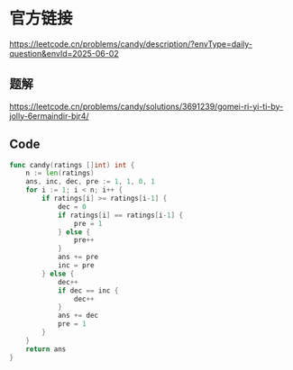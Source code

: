 # 官方链接
https://leetcode.cn/problems/candy/description/?envType=daily-question&envId=2025-06-02

## 题解
https://leetcode.cn/problems/candy/solutions/3691239/gomei-ri-yi-ti-by-jolly-6ermaindir-bjr4/

## Code
```go
func candy(ratings []int) int {
    n := len(ratings)
    ans, inc, dec, pre := 1, 1, 0, 1
    for i := 1; i < n; i++ {
        if ratings[i] >= ratings[i-1] {
            dec = 0
            if ratings[i] == ratings[i-1] {
                pre = 1
            } else {
                pre++
            }
            ans += pre
            inc = pre
        } else {
            dec++
            if dec == inc {
                dec++
            }
            ans += dec
            pre = 1
        }
    }
    return ans
}
```